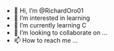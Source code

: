 - 👋 Hi, I’m @RichardOro01
- 👀 I’m interested in learning
- 🌱 I’m currently learning C
- 💞️ I’m looking to collaborate on ...
- 📫 How to reach me ...

<!---
RichardOro01/RichardOro01 is a ✨ special ✨ repository because its `README.md` (this file) appears on your GitHub profile.
You can click the Preview link to take a look at your changes.
--->
